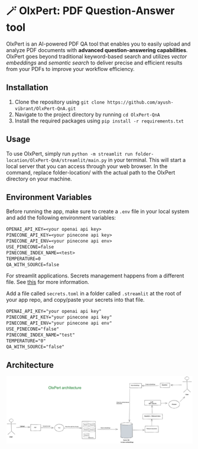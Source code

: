 # 🪄 OlxPert: PDF Question-Answer tool

OlxPert is an AI-powered PDF QA tool that enables you to easily upload and analyze PDF documents with **advanced question-answering capabilities**. OlxPert goes beyond traditional keyword-based search and utilizes *vector embeddings* and *semantic search* to deliver precise and efficient results from your PDFs to improve your workflow efficiency.

## Installation

1. Clone the repository using `git clone https://github.com/ayush-vibrant/OlxPert-QnA.git`
2. Navigate to the project directory by running `cd OlxPert-QnA`
3. Install the required packages using `pip install -r requirements.txt`

## Usage

To use OlxPert, simply run `python -m streamlit run folder-location/OlxPert-QnA/streamlit/main.py` in your terminal. This will start a local server that you can access through your web browser.
In the command, replace folder-location/ with the actual path to the OlxPert directory on your machine.



## Environment Variables

Before running the app, make sure to create a `.env` file in your local system and add the following environment variables:

```
OPENAI_API_KEY=<your openai api key>
PINECONE_API_KEY=<your pinecone api key>
PINECONE_API_ENV=<your pinecone api env>
USE_PINECONE=false
PINECONE_INDEX_NAME=<test>
TEMPERATURE=0
QA_WITH_SOURCE=false
```


For streamlit applications. Secrets management happens from a different file. See [this](https://docs.streamlit.io/streamlit-community-cloud/get-started/deploy-an-app/connect-to-data-sources/secrets-management) for more information.

Add a file called `secrets.toml` in a folder called `.streamlit` at the root of your app repo, and copy/paste your secrets into that file.
```
OPENAI_API_KEY="your openai api key"
PINECONE_API_KEY="your pinecone api key"
PINECONE_API_ENV="your pinecone api env"
USE_PINECONE="false"
PINECONE_INDEX_NAME="test"
TEMPERATURE="0"
QA_WITH_SOURCE="false"
```

## Architecture
![My Image](images/olxpert.png "OlxPert Architecture")


